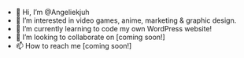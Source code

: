 - 👋 Hi, I’m @Angeliekjuh
- 👀 I’m interested in video games, anime, marketing & graphic design.
- 🌱 I’m currently learning to code my own WordPress website!
- 💞️ I’m looking to collaborate on [coming soon!]
- 📫 How to reach me [coming soon!]

<!---
Angeliekjuh/Angeliekjuh is a ✨ special ✨ repository because its `README.md` (this file) appears on your GitHub profile.
You can click the Preview link to take a look at your changes.
--->
